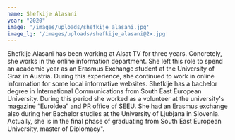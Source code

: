 ```yaml
---
name: Shefkije Alasani
year: "2020"
image: '/images/uploads/shefkije_alasani.jpg'
image_lg: '/images/uploads/shefkije_alasani@2x.jpg'
---
```


Shefkije Alasani has been working at Alsat TV for three years. Concretely, she works  in the online information department. She left this role to spend an academic year as an Erasmus Exchange student at the University of Graz in Austria. During this experience,  she continued to work in online information for some local informative websites.  Shefkije has a bachelor degree in International Communications from South East European University. During this period she worked as a volunteer at the university's magazine “EuroIdea” and PR office of SEEU. She had an Erasmus exchange also during her Bachelor studies at the University of Ljubjana in Slovenia.  Actually, she is in the final phase of graduating from South East European University, master of Diplomacy".